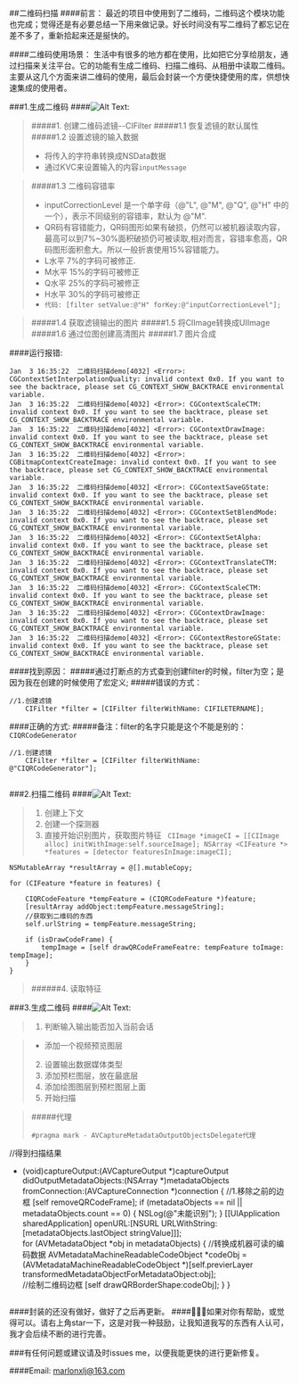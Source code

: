 ##二维码扫描
####前言：
最近的项目中使用到了二维码，二维码这个模块功能也完成；觉得还是有必要总结一下用来做记录。好长时间没有写二维码了都忘记在差不多了，重新拾起来还是挻快的。

####二维码使用场景：
生活中有很多的地方都在使用，比如把它分享给朋友，通过扫描来关注平台。它的功能有生成二维码、扫描二维码、从相册中读取二维码。主要从这几个方面来讲二维码的使用，最后会封装一个方便快捷使用的库，供想快速集成的使用者。

###1.生成二维码
####![Alt Text](https://github.com/marlonxlj/SecondCode/blob/master/1.gif):

> #####1. 创建二维码滤镜--CIFilter
> #####1.1 恢复滤镜的默认属性
> #####1.2 设置滤镜的输入数据
> - 将传入的字符串转换成NSData数据
> - 通过KVC来设置输入的内容`inputMessage`

> #####1.3 二维码容错率
> - inputCorrectionLevel 是一个单字母（@"L", @"M", @"Q", @"H" 中的一个），表示不同级别的容错率，默认为 @"M".
 > - QR码有容错能力，QR码图形如果有破损，仍然可以被机器读取内容，最高可以到7%~30%面积破损仍可被读取,相对而言，容错率愈高，QR码图形面积愈大。所以一般折衷使用15%容错能力。
> - L水平 7%的字码可被修正.
> - M水平 15%的字码可被修正
> - Q水平 25%的字码可被修正
> - H水平 30%的字码可被修正
> - ``代码: [filter setValue:@"H" forKey:@"inputCorrectionLevel"];``

> #####1.4 获取滤镜输出的图片
> #####1.5 将CIImage转换成UIImage
> #####1.6 通过位图创建高清图片
> #####1.7 图片合成

####运行报错:

```
Jan  3 16:35:22  二维码扫描demo[4032] <Error>: CGContextSetInterpolationQuality: invalid context 0x0. If you want to see the backtrace, please set CG_CONTEXT_SHOW_BACKTRACE environmental variable.
Jan  3 16:35:22  二维码扫描demo[4032] <Error>: CGContextScaleCTM: invalid context 0x0. If you want to see the backtrace, please set CG_CONTEXT_SHOW_BACKTRACE environmental variable.
Jan  3 16:35:22  二维码扫描demo[4032] <Error>: CGContextDrawImage: invalid context 0x0. If you want to see the backtrace, please set CG_CONTEXT_SHOW_BACKTRACE environmental variable.
Jan  3 16:35:22  二维码扫描demo[4032] <Error>: CGBitmapContextCreateImage: invalid context 0x0. If you want to see the backtrace, please set CG_CONTEXT_SHOW_BACKTRACE environmental variable.
Jan  3 16:35:22  二维码扫描demo[4032] <Error>: CGContextSaveGState: invalid context 0x0. If you want to see the backtrace, please set CG_CONTEXT_SHOW_BACKTRACE environmental variable.
Jan  3 16:35:22  二维码扫描demo[4032] <Error>: CGContextSetBlendMode: invalid context 0x0. If you want to see the backtrace, please set CG_CONTEXT_SHOW_BACKTRACE environmental variable.
Jan  3 16:35:22  二维码扫描demo[4032] <Error>: CGContextSetAlpha: invalid context 0x0. If you want to see the backtrace, please set CG_CONTEXT_SHOW_BACKTRACE environmental variable.
Jan  3 16:35:22  二维码扫描demo[4032] <Error>: CGContextTranslateCTM: invalid context 0x0. If you want to see the backtrace, please set CG_CONTEXT_SHOW_BACKTRACE environmental variable.
Jan  3 16:35:22  二维码扫描demo[4032] <Error>: CGContextScaleCTM: invalid context 0x0. If you want to see the backtrace, please set CG_CONTEXT_SHOW_BACKTRACE environmental variable.
Jan  3 16:35:22  二维码扫描demo[4032] <Error>: CGContextDrawImage: invalid context 0x0. If you want to see the backtrace, please set CG_CONTEXT_SHOW_BACKTRACE environmental variable.
Jan  3 16:35:22  二维码扫描demo[4032] <Error>: CGContextRestoreGState: invalid context 0x0. If you want to see the backtrace, please set CG_CONTEXT_SHOW_BACKTRACE environmental variable.

```
####找到原因：
#####通过打断点的方式查到创建filter的时候，filter为空；是因为我在创建的时候使用了宏定义;
#####错误的方式：
```
//1.创建滤镜
    CIFilter *filter = [CIFilter filterWithName: CIFILETERNAME];
```
####正确的方式:
#####备注：filter的名字只能是这个不能是别的：`CIQRCodeGenerator `
```
//1.创建滤镜
    CIFilter *filter = [CIFilter filterWithName: @"CIQRCodeGenerator"];
    
```
 
###2.扫描二维码
####![Alt Text](https://github.com/marlonxlj/SecondCode/blob/master/2.gif):

> 1. 创建上下文
> 2. 创建一个探测器
> 3. 直接开始识别图片，获取图片特征
> `` CIImage *imageCI = [[CIImage alloc] initWithImage:self.sourceImage];
    NSArray <CIFeature *> *features = [detector featuresInImage:imageCI];``
    
> 

    NSMutableArray *resultArray = @[].mutableCopy;
    
    for (CIFeature *feature in features) {
        
        CIQRCodeFeature *tempFeature = (CIQRCodeFeature *)feature;
        [resultArray addObject:tempFeature.messageString];
        //获取到二维码的东西
        self.urlString = tempFeature.messageString;
        
        if (isDrawCodeFrame) {
            tempImage = [self drawQRCodeFrameFeatre: tempFeature toImage: tempImage];
        }
    }

> ######4. 读取特征

###3.生成二维码
####![Alt Text](https://github.com/marlonxlj/SecondCode/blob/master/3.gif):

> 1. 判断输入输出能否加入当前会话

 > - 添加一个视频预览图层
> 2. 设置输出数据媒体类型
> 3. 添加预栏图层，放在最底层
> 4. 添加绘图图层到预栏图层上面
> 5. 开始扫描

> #####代理
> ```
> #pragma mark - AVCaptureMetadataOutputObjectsDelegate代理
//得到扫描结果
- (void)captureOutput:(AVCaptureOutput *)captureOutput didOutputMetadataObjects:(NSArray *)metadataObjects fromConnection:(AVCaptureConnection *)connection
{
    //1.移除之前的边框
    [self removeQRCodeFrame];
    if (metadataObjects == nil || metadataObjects.count == 0) {
        NSLog(@"未能识别");
    }
    [[UIApplication sharedApplication] openURL:[NSURL URLWithString:[metadataObjects.lastObject stringValue]]];  
    for (AVMetadataObject *obj in metadataObjects) {
        //转换成机器可读的编码数据
        AVMetadataMachineReadableCodeObject *codeObj = (AVMetadataMachineReadableCodeObject *)[self.previerLayer transformedMetadataObjectForMetadataObject:obj];    
        //绘制二维码边框
        [self drawQRBorderShape:codeObj];
    }
}

> ```

####封装的还没有做好，做好了之后再更新。
####🐼🐶🐶如果对你有帮助，或觉得可以。请右上角star一下，这是对我一种鼓励，让我知道我写的东西有人认可，我才会后续不断的进行完善。

###有任何问题或建议请及时issues me，以便我能更快的进行更新修复。

####Email: marlonxlj@163.com

